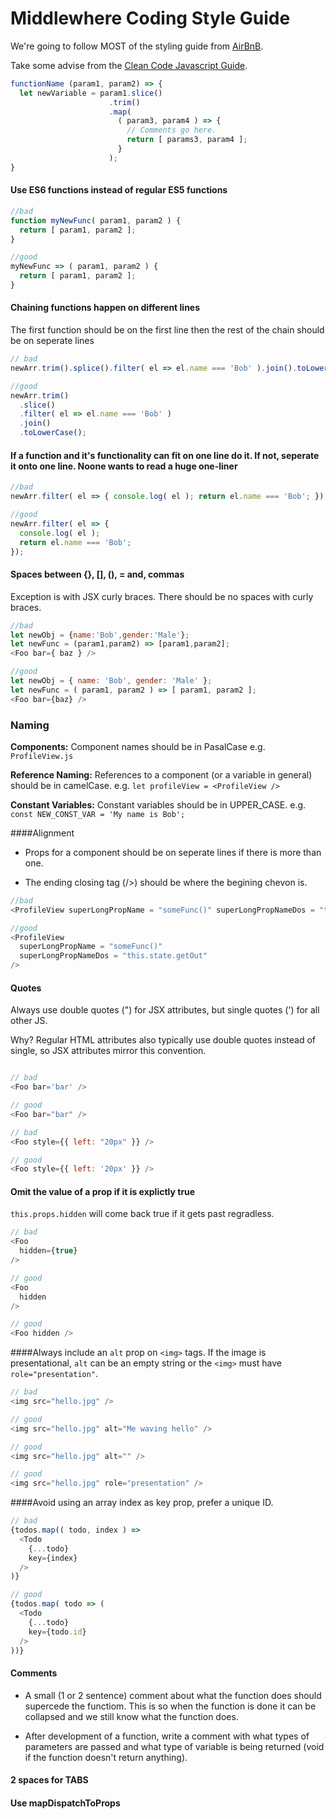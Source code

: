 # Middlewhere Coding Style Guide
We're going to follow MOST of the styling guide from [AirBnB](https://github.com/airbnb/javascript/tree/master/react).

Take some advise from the [Clean Code Javascript Guide](https://github.com/ryanmcdermott/clean-code-javascript).
```js
functionName (param1, param2) => {
  let newVariable = param1.slice()
                      .trim()
                      .map( 
                        ( param3, param4 ) => { 
                          // Comments go here.
                          return [ params3, param4 ];
                        }
                      );
}
```

#### Use ES6 functions instead of regular ES5 functions 

```js
//bad
function myNewFunc( param1, param2 ) {
  return [ param1, param2 ];
}

//good 
myNewFunc => ( param1, param2 ) {
  return [ param1, param2 ];
}
```

#### Chaining functions happen on different lines
The first function should be on the first line then the rest of the chain should be on seperate lines

```js
// bad
newArr.trim().splice().filter( el => el.name === 'Bob' ).join().toLowerCase();

//good
newArr.trim()
  .slice()
  .filter( el => el.name === 'Bob' )
  .join()
  .toLowerCase();
```

#### If a function and it's functionality can fit on one line do it. If not, seperate it onto one line. Noone wants to read a huge one-liner

```js
//bad
newArr.filter( el => { console.log( el ); return el.name === 'Bob'; });

//good
newArr.filter( el => {
  console.log( el );
  return el.name === 'Bob';
});
```
#### Spaces between {}, [], (), = and, commas
Exception is with JSX curly braces. There should be no spaces with curly braces.

```js
//bad
let newObj = {name:'Bob',gender:'Male'};
let newFunc = (param1,param2) => [param1,param2];
<Foo bar={ baz } />

//good
let newObj = { name: 'Bob', gender: 'Male' };
let newFunc = ( param1, param2 ) => [ param1, param2 ];
<Foo bar={baz} />

```
### Naming 
**Components:** Component names should be in PasalCase e.g. `ProfileView.js`

**Reference Naming:** References to a component (or a variable in general) should be in camelCase. e.g. `let profileView = <ProfileView />`

**Constant Variables:** Constant variables should be in UPPER_CASE. e.g. `const NEW_CONST_VAR = 'My name is Bob';`

####Alignment
* Props for a component should be on seperate lines if there is more than one.

* The ending closing tag (/>) should be where the begining chevon is. 



```js
//bad
<ProfileView superLongPropName = "someFunc()" superLongPropNameDos = "this.state.getOut" />

//good
<ProfileView 
  superLongPropName = "someFunc()" 
  superLongPropNameDos = "this.state.getOut" 
/>
```
#### Quotes
Always use double quotes (") for JSX attributes, but single quotes (') for all other JS.

Why? Regular HTML attributes also typically use double quotes instead of single, so JSX attributes mirror this convention.

```js

// bad
<Foo bar='bar' />

// good
<Foo bar="bar" />

// bad
<Foo style={{ left: "20px" }} />

// good
<Foo style={{ left: '20px' }} />
```

#### Omit the value of a prop if it is explictly true
`this.props.hidden` will come back true if it gets past regradless.
```js
// bad
<Foo
  hidden={true}
/>

// good
<Foo
  hidden
/>

// good
<Foo hidden />

```

####Always include an `alt` prop on `<img>` tags. If the image is presentational, `alt` can be an empty string or the `<img>` must have `role="presentation"`.
```js
// bad
<img src="hello.jpg" />

// good
<img src="hello.jpg" alt="Me waving hello" />

// good
<img src="hello.jpg" alt="" />

// good
<img src="hello.jpg" role="presentation" />
```

####Avoid using an array index as key prop, prefer a unique ID.

```js
// bad
{todos.map(( todo, index ) =>
  <Todo
    {...todo}
    key={index}
  />
)}

// good
{todos.map( todo => (
  <Todo
    {...todo}
    key={todo.id}
  />
))}
```

#### Comments
* A small (1 or 2 sentence) comment about what the function does should supercede the functiom. This is so when the function is done it can be collapsed and we still know what the function does.

* After development of a function, write a comment with what types of parameters are passed and what type of variable is being returned (void if the function doesn't return anything).

#### 2 spaces for TABS
#### Use mapDispatchToProps 